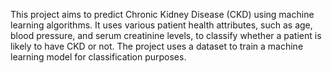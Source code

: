 
This project aims to predict Chronic Kidney Disease (CKD) using machine learning algorithms. It uses various patient health attributes, such as age, blood pressure, and serum creatinine levels, to classify whether a patient is likely to have CKD or not. The project uses a dataset to train a machine learning model for classification purposes.

